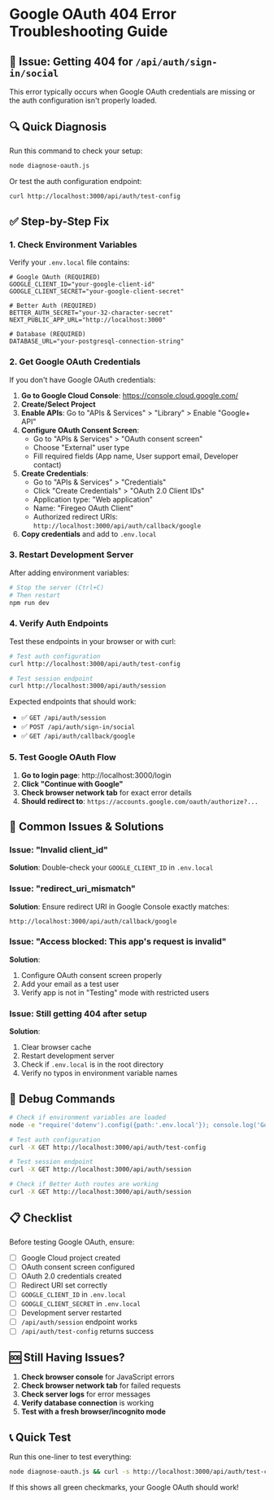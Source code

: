 # Google OAuth 404 Error Troubleshooting Guide

## 🚨 Issue: Getting 404 for `/api/auth/sign-in/social`

This error typically occurs when Google OAuth credentials are missing or the auth configuration isn't properly loaded.

## 🔍 Quick Diagnosis

Run this command to check your setup:

```bash
node diagnose-oauth.js
```

Or test the auth configuration endpoint:

```bash
curl http://localhost:3000/api/auth/test-config
```

## ✅ Step-by-Step Fix

### 1. Check Environment Variables

Verify your `.env.local` file contains:

```env
# Google OAuth (REQUIRED)
GOOGLE_CLIENT_ID="your-google-client-id"
GOOGLE_CLIENT_SECRET="your-google-client-secret"

# Better Auth (REQUIRED)
BETTER_AUTH_SECRET="your-32-character-secret"
NEXT_PUBLIC_APP_URL="http://localhost:3000"

# Database (REQUIRED)
DATABASE_URL="your-postgresql-connection-string"
```

### 2. Get Google OAuth Credentials

If you don't have Google OAuth credentials:

1. **Go to Google Cloud Console**: https://console.cloud.google.com/
2. **Create/Select Project**
3. **Enable APIs**: Go to "APIs & Services" > "Library" > Enable "Google+ API"
4. **Configure OAuth Consent Screen**:
   - Go to "APIs & Services" > "OAuth consent screen"
   - Choose "External" user type
   - Fill required fields (App name, User support email, Developer contact)
5. **Create Credentials**:
   - Go to "APIs & Services" > "Credentials"
   - Click "Create Credentials" > "OAuth 2.0 Client IDs"
   - Application type: "Web application"
   - Name: "Firegeo OAuth Client"
   - Authorized redirect URIs: `http://localhost:3000/api/auth/callback/google`
6. **Copy credentials** and add to `.env.local`

### 3. Restart Development Server

After adding environment variables:

```bash
# Stop the server (Ctrl+C)
# Then restart
npm run dev
```

### 4. Verify Auth Endpoints

Test these endpoints in your browser or with curl:

```bash
# Test auth configuration
curl http://localhost:3000/api/auth/test-config

# Test session endpoint
curl http://localhost:3000/api/auth/session
```

Expected endpoints that should work:
- ✅ `GET /api/auth/session`
- ✅ `POST /api/auth/sign-in/social`
- ✅ `GET /api/auth/callback/google`

### 5. Test Google OAuth Flow

1. **Go to login page**: http://localhost:3000/login
2. **Click "Continue with Google"**
3. **Check browser network tab** for exact error details
4. **Should redirect to**: `https://accounts.google.com/oauth/authorize?...`

## 🐛 Common Issues & Solutions

### Issue: "Invalid client_id"
**Solution**: Double-check your `GOOGLE_CLIENT_ID` in `.env.local`

### Issue: "redirect_uri_mismatch"
**Solution**: Ensure redirect URI in Google Console exactly matches:
```
http://localhost:3000/api/auth/callback/google
```

### Issue: "Access blocked: This app's request is invalid"
**Solution**: 
1. Configure OAuth consent screen properly
2. Add your email as a test user
3. Verify app is not in "Testing" mode with restricted users

### Issue: Still getting 404 after setup
**Solution**:
1. Clear browser cache
2. Restart development server
3. Check if `.env.local` is in the root directory
4. Verify no typos in environment variable names

## 🔧 Debug Commands

```bash
# Check if environment variables are loaded
node -e "require('dotenv').config({path:'.env.local'}); console.log('Google Client ID:', !!process.env.GOOGLE_CLIENT_ID)"

# Test auth configuration
curl -X GET http://localhost:3000/api/auth/test-config

# Test session endpoint
curl -X GET http://localhost:3000/api/auth/session

# Check if Better Auth routes are working
curl -X GET http://localhost:3000/api/auth/session
```

## 📋 Checklist

Before testing Google OAuth, ensure:

- [ ] Google Cloud project created
- [ ] OAuth consent screen configured
- [ ] OAuth 2.0 credentials created
- [ ] Redirect URI set correctly
- [ ] `GOOGLE_CLIENT_ID` in `.env.local`
- [ ] `GOOGLE_CLIENT_SECRET` in `.env.local`
- [ ] Development server restarted
- [ ] `/api/auth/session` endpoint works
- [ ] `/api/auth/test-config` returns success

## 🆘 Still Having Issues?

1. **Check browser console** for JavaScript errors
2. **Check browser network tab** for failed requests
3. **Check server logs** for error messages
4. **Verify database connection** is working
5. **Test with a fresh browser/incognito mode**

## 📞 Quick Test

Run this one-liner to test everything:

```bash
node diagnose-oauth.js && curl -s http://localhost:3000/api/auth/test-config | jq .
```

If this shows all green checkmarks, your Google OAuth should work!
